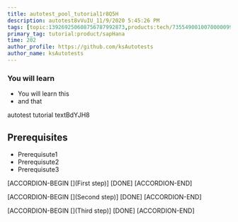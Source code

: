 ```yaml
---
title: autotest_pool_tutorial1r8Q5H
description: autotest8vVuIU_11/9/2020 5:45:26 PM
tags: [topic:139269250608756787992873,products:tech/73554900100700000996,tutorial:experience/advanced]
primary_tag: tutorial:product/sapHana
time: 202
author_profile: https://github.com/ksAutotests
author_name: ksAutotests
---
```

### You will learn
- You will learn this
- and that

autotest tutorial textBdYJH8

## Prerequisites
- Prerequisute1
- Prerequisute2
- Prerequisute3

[ACCORDION-BEGIN [](First step)]
[DONE]
[ACCORDION-END]

[ACCORDION-BEGIN [](Second step)]
[DONE]
[ACCORDION-END]

[ACCORDION-BEGIN [](Third step)]
[DONE]
[ACCORDION-END]

